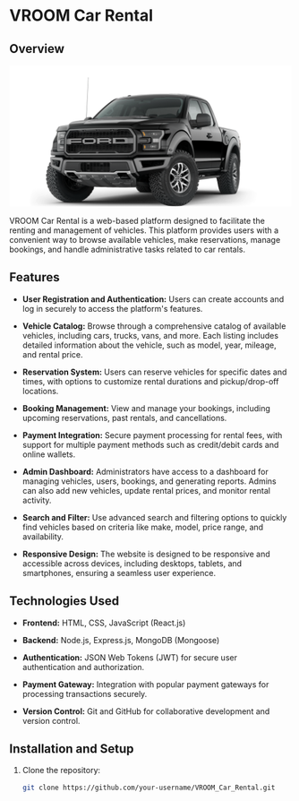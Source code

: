 # VROOM Car Rental

## Overview
![Car Image](ford.png)


VROOM Car Rental is a web-based platform designed to facilitate the renting and management of vehicles. This platform provides users with a convenient way to browse available vehicles, make reservations, manage bookings, and handle administrative tasks related to car rentals.

## Features

- **User Registration and Authentication:** Users can create accounts and log in securely to access the platform's features.
  
- **Vehicle Catalog:** Browse through a comprehensive catalog of available vehicles, including cars, trucks, vans, and more. Each listing includes detailed information about the vehicle, such as model, year, mileage, and rental price.

- **Reservation System:** Users can reserve vehicles for specific dates and times, with options to customize rental durations and pickup/drop-off locations.

- **Booking Management:** View and manage your bookings, including upcoming reservations, past rentals, and cancellations.

- **Payment Integration:** Secure payment processing for rental fees, with support for multiple payment methods such as credit/debit cards and online wallets.

- **Admin Dashboard:** Administrators have access to a dashboard for managing vehicles, users, bookings, and generating reports. Admins can also add new vehicles, update rental prices, and monitor rental activity.

- **Search and Filter:** Use advanced search and filtering options to quickly find vehicles based on criteria like make, model, price range, and availability.

- **Responsive Design:** The website is designed to be responsive and accessible across devices, including desktops, tablets, and smartphones, ensuring a seamless user experience.

## Technologies Used

- **Frontend:** HTML, CSS, JavaScript (React.js)
  
- **Backend:** Node.js, Express.js, MongoDB (Mongoose)

- **Authentication:** JSON Web Tokens (JWT) for secure user authentication and authorization.

- **Payment Gateway:** Integration with popular payment gateways for processing transactions securely.

- **Version Control:** Git and GitHub for collaborative development and version control.

## Installation and Setup

1. Clone the repository:
   ```bash
   git clone https://github.com/your-username/VROOM_Car_Rental.git
